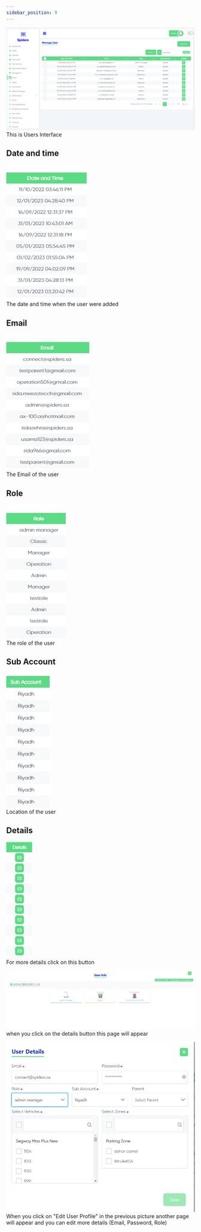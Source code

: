 ```yaml
---
sidebar_position: 9
---
```


<img src='../img/user/users6.png'/>
<br/>
This is Users Interface

## Date and time
<img src='../img/user/users2.png'/>
<br/>
The date and time when the user were added

## Email
<img src='../img/user/users3.png'/>
<br/>
The Email of the user

## Role
<img src='../img/user/users4.png'/>
<br/>
The role of the user

## Sub Account
<img src='../img/user/users5.png'/>
<br/>
Location of the user

## Details
<img src='../img/user/users1.png'/> <br/>
For more details click on this button

<img src='../img/user/User99.png'/> <br/>
when you click on the details button this page will appear

<img src='../img/user/user100.png'/> <br/>
When you click on "Edit User Profile" in the previous picture another page will appear and you can edit more details (Email, Password, Role)


